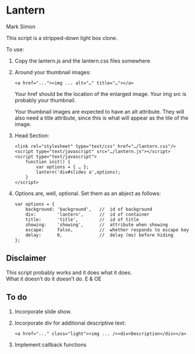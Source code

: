 Lantern
=======

Mark Simon

This script is a stripped-down light box clone.

To use:

1.	Copy the lantern.js and the  lantern.css files somewhere

2.	Around your thumbnail images:

		<a href="..."><img ... alt="…" title="…"></a>

	Your href should be the location of the enlarged image.
	Your img src is probably your thumbnail.

	Your thumbnail images are expected to have an alt attribute.
	They will also need a title attribute, since this is what will appear as the tile of the image.

3.	Head Section:

		<link rel="stylesheet" type="text/css" href="…/lantern.css"/>
		<script type="text/javascript" src="…/lantern.js"></script>
		<script type="text/javascript">
			function init() {
				var options = { … };
				lantern('div#slides a',options);
			}
		</script>

4.	Options are, well, optional. Set them as an abject as follows:

		var options = {
			background:	'background',	//	id of background
			div:		'lantern',		//	id of container
			title:		'title',		//	id of title
			showing:	'showing',		//	attribute when showing
			escape:		false,			//	whether responds to escape key
			delay:		0,				//	delay (ms) before hiding
		};

Disclaimer
----------

This script probably works and it does what it does.  
What it doesn’t do it doesn’t do. E & OE

To do
-----

1.	Incorporate slide show.
2.	Incorporate div for additional descriptive text:

		<a href="..." class="light"><img ... /><div>Description</div></a>

3.	Implement callback functions
